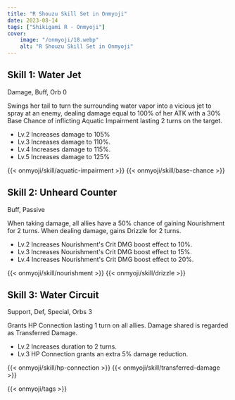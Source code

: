 ```yaml
---
title: "R Shouzu Skill Set in Onmyoji"
date: 2023-08-14   
tags: ["Shikigami R - Onmyoji"]
cover:
    image: "/onmyoji/18.webp"
    alt: "R Shouzu Skill Set in Onmyoji"  
---
```


## Skill 1: Water Jet
Damage, Buff, Orb 0

Swings her tail to turn the surrounding water vapor into a vicious jet to spray at an enemy, dealing damage equal to 100% of her ATK with a 30% Base Chance of inflicting Aquatic Impairment lasting 2 turns on the target.

- Lv.2 Increases damage to 105%
- Lv.3 Increases damage to 110%.
- Lv.4 Increases damage to 115%.
- Lv.5 Increases damage to 125%

{{< onmyoji/skill/aquatic-impairment >}}
{{< onmyoji/skill/base-chance >}}

## Skill 2: Unheard Counter
Buff, Passive

When taking damage, all allies have a 50% chance of gaining Nourishment for 2 turns. When dealing damage, gains Drizzle for 2 turns.

- Lv.2 Increases Nourishment's Crit DMG boost effect to 10%.
- Lv.3 Increases Nourishment's Crit DMG boost effect to 15%. 
- Lv.4 Increases Nourishment's Crit DMG boost effect to 20%.

{{< onmyoji/skill/nourishment >}}
{{< onmyoji/skill/drizzle >}}

## Skill 3: Water Circuit
Support, Def, Special, Orbs 3

Grants HP Connection lasting 1 turn on all allies.
Damage shared is regarded as Transferred Damage.

- Lv.2 Increases duration to 2 turns.
- Lv.3 HP Connection grants an extra 5% damage reduction.

{{< onmyoji/skill/hp-connection >}}
{{< onmyoji/skill/transferred-damage >}} 
  
{{< onmyoji/tags >}}